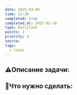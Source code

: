 ```yaml
---
date: 2025-03-09
time: 22:26
completed: true
completed_at: 2025-03-10
type: DailyTask
points: 1
priority: 4
source: 
tags:
  - tasks
---
```


## ⚠️Описание задачи:



## 📝Что нужно сделать:
